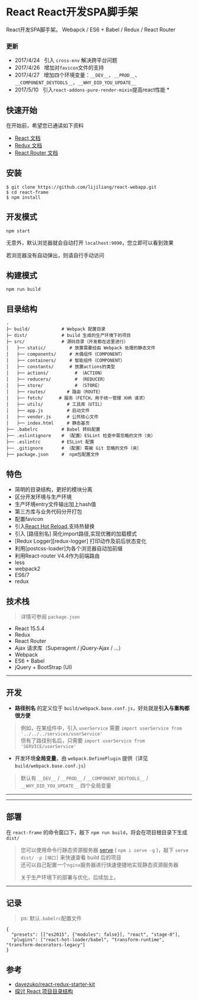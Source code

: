 # React React开发SPA脚手架

React开发SPA脚手架。 Webapck / ES6 + Babel / Redux / React Router

### 更新
* 2017/4/24 &nbsp; 引入 `cross-env` 解决跨平台问题
* 2017/4/26 &nbsp; 增加对`favicon`文件的支持
* 2017/4/27 &nbsp; 增加四个环境变量：`__DEV__`、`__PROD__`、`__COMPONENT_DEVTOOLS__`、`__WHY_DID_YOU_UPDATE__`
* 2017/5/10 &nbsp; 引入`react-addons-pure-render-mixin`提高react性能 *

## 快速开始
在开始前，希望您已通读如下资料

* [React 文档][react-doc]
* [Redux 文档][redux-doc]
* [React Router 文档][react-router-doc]

## 安装
```shell
$ git clone https://github.com/lijiliang/react-webapp.git
$ cd react-frame
$ npm install
```

## 开发模式
```shell
npm start
```
无意外，默认浏览器就会自动打开 `localhost:9090`，您立即可以看到效果

若浏览器没有自动弹出，则请自行手动访问  

## 构建模式
```shell
npm run build
```

## 目录结构
```
.
├─ build/            # Webpack 配置目录
├─ dist/             # build 生成的生产环境下的项目
├─ src/              # 源码目录（开发都在这里进行）
│   ├── static/         # 放置需要经由 Webpack 处理的静态文件
│   ├── components/     # 木偶组件（COMPONENT）
│   ├── containers/     # 智能组件（COMPONENT）
│   ├── constants/      # 放置actions的类型
│   ├── actions/          # （ACTION）
│   ├── reducers/         # （REDUCER）
│   ├── store/            # （STORE）
│   ├── routes/        # 路由（ROUTE）
│   ├── fetch/      # 服务（FETCH，用于统一管理 XHR 请求）
│   ├── utils/         # 工具库（UTIL）
│   ├── app.js         # 启动文件
│   ├── vendor.js      # 公共核心文件
│   ├── index.html     # 静态基页
├── .babelrc         # Babel 转码配置
├── .eslintignore    # （配置）ESLint 检查中需忽略的文件（夹）
├── .eslintrc        # ESLint 配置
├── .gitignore       # （配置）需被 Git 忽略的文件（夹）
├── package.json     #  npm包配置文件
```

## 特色
* 简明的目录结构，更好的模块分离
* 区分开发环境与生产环境
* 生产环境entry文件输出加上hash值
* 第三方库与业务代码分开打包
* 配置favicon
* 引入[React Hot Reload][hot-loader],支持热替换
* 引入 [路径别名] 简化import路径,实现优雅的加载模式
* [Redux Logger][redux-logger] 打印动作及前后状态变化
* 利用[postcss-loader]为各个浏览器自动加前缀
* 利用React-router V4.4作为前端路由
* less
* webpack2
* ES6/7
* redux


## 技术栈
> 详情可参阅 `package.json`

* React 15.5.4
* Redux
* React Router
* Ajax 请求库（Superagent / jQuery-Ajax / ...）
* Webpack
* ES6 + Babel
* jQuery + BootStrap (UI)

***
## 开发
* **路径别名** 的定义位于 `build/webpack.base.conf.js`，好处就是**引入与重构都很方便**
> 例如，在某组件中，引入 `userService` 需要 `import userService from '../../../services/userService'`  
> 但有了路径别名后，只需要 `import userService from 'SERVICE/userService'`  

* 开发环境**全局变量**，由 `webpack.DefinePlugin` 提供（详见 `build/webpack.base.conf.js`）
> 默认有 `__DEV__` / `__PROD__` / `__COMPONENT_DEVTOOLS__` / `__WHY_DID_YOU_UPDATE__` 四个全局变量  
***

***
## 部署
在 `react-frame` 的命令窗口下，敲下 `npm run build`，将会在项目根目录下生成 `dist/`  
> 您可以使用命令行静态资源服务器 [serve](https://github.com/tj/serve) ( `npm i serve -g` )，敲下 `serve dist/ -p [端口]` 来快速查看 build 后的项目  
> 还可以自己配置一个`nginx`服务器进行快速便捷地实现静态资源服务器
>
> 关于生产环境下的部署与优化，后续加上。
***

## 记录
> ps: 默认`.babelrc`配置文件
```
{
  "presets": [["es2015", {"modules": false}], "react", "stage-0"],
  "plugins": ["react-hot-loader/babel", "transform-runtime", "transform-decorators-legacy"]
}

```
## 参考
* [davezuko/react-redux-starter-kit](https://github.com/davezuko/react-redux-starter-kit)
* [探讨 React 项目目录结构](http://marmelab.com/blog/2015/12/17/react-directory-structure.html)

[react-doc]: http://reactjs.cn/react/docs/getting-started-zh-CN.html
[redux-doc]: http://camsong.github.io/redux-in-chinese/index.html
[react-router-doc]: http://react-guide.github.io/react-router-cn/
[hot-loader]: https://github.com/gaearon/react-hot-loader
[react-hot-loader]: https://github.com/gaearon/react-hot-loader/issues/218
[webpack 2 打包实战]: http://www.tuicool.com/articles/QJJRrmJ
[webpack-in-action]:  https://github.com/fenivana/webpack-in-action
[html-webpack-plugin]: https://zengxiaotao.github.io/2016/10/26/html-webpack-plugin-%E7%94%A8%E6%B3%95/
[webpack-redux参考]: https://github.com/hyy1115/react-redux-webpack
